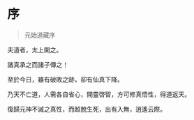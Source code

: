 # 序

> 元始道藏序

夫道者，太上開之。

諸真承之而諸子傳之！

至於今日，雖有破敗之跡，卻有仙真下降。

乃天不亡道，人需各自省心，開靈啓智，方可修真悟性，得道返天。

復歸元神不滅之真性，而超脫生死，出有入無，逍遙云際。
